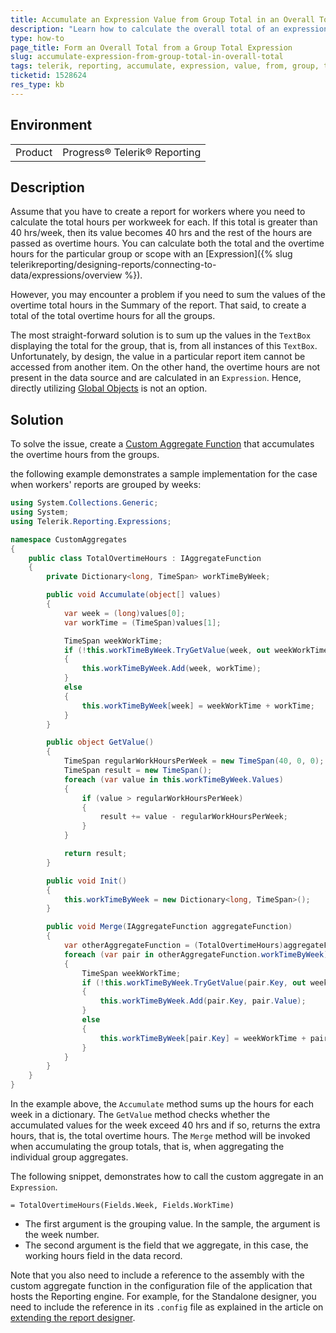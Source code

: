```yaml
---
title: Accumulate an Expression Value from Group Total in an Overall Total
description: "Learn how to calculate the overall total of an expression that represents group total in Telerik Reporting."
type: how-to
page_title: Form an Overall Total from a Group Total Expression
slug: accumulate-expression-from-group-total-in-overall-total
tags: telerik, reporting, accumulate, expression, value, from, group, total, in, overall, total
ticketid: 1528624
res_type: kb
---
```


## Environment

<table>
	<tbody>
		<tr>
			<td>Product</td>
			<td>Progress® Telerik® Reporting</td>
		</tr>
	</tbody>
</table>


## Description

Assume that you have to create a report for workers where you need to calculate the total hours per workweek for each. If this total is greater than 40 hrs/week, then its value becomes 40 hrs and the rest of the hours are passed as overtime hours. You can calculate both the total and the overtime hours for the particular group or scope with an [Expression]({% slug telerikreporting/designing-reports/connecting-to-data/expressions/overview %}).

However, you may encounter a problem if you need to sum the values of the overtime total hours in the Summary of the report. That said, to create a total of the total overtime hours for
all the groups.

The most straight-forward solution is to sum up the values in the `TextBox` displaying the total for the group, that is, from all instances of this `TextBox`. Unfortunately, by design, the value in a particular report item cannot be accessed from another item. On the other hand, the overtime hours are not present in the data source and are calculated in an `Expression`. Hence, directly utilizing [Global Objects](../expressions-global-objects) is not an option.

## Solution

To solve the issue, create a [Custom Aggregate Function](../expressions-user-aggregate-functions) that accumulates the overtime hours from the groups.

the following example demonstrates a sample implementation for the case when workers' reports are grouped by weeks:

```C#
using System.Collections.Generic;
using System;
using Telerik.Reporting.Expressions;

namespace CustomAggregates
{
    public class TotalOvertimeHours : IAggregateFunction
    {
        private Dictionary<long, TimeSpan> workTimeByWeek;

        public void Accumulate(object[] values)
        {
            var week = (long)values[0];
            var workTime = (TimeSpan)values[1];

            TimeSpan weekWorkTime;
            if (!this.workTimeByWeek.TryGetValue(week, out weekWorkTime))
            {
                this.workTimeByWeek.Add(week, workTime);
            }
            else
            {
                this.workTimeByWeek[week] = weekWorkTime + workTime;
            }
        }

        public object GetValue()
        {
            TimeSpan regularWorkHoursPerWeek = new TimeSpan(40, 0, 0);
            TimeSpan result = new TimeSpan();
            foreach (var value in this.workTimeByWeek.Values)
            {
                if (value > regularWorkHoursPerWeek)
                {
                    result += value - regularWorkHoursPerWeek;
                }
            }

            return result;
        }

        public void Init()
        {
            this.workTimeByWeek = new Dictionary<long, TimeSpan>();
        }

        public void Merge(IAggregateFunction aggregateFunction)
        {
            var otherAggregateFunction = (TotalOvertimeHours)aggregateFunction;
            foreach (var pair in otherAggregateFunction.workTimeByWeek)
            {
                TimeSpan weekWorkTime;
                if (!this.workTimeByWeek.TryGetValue(pair.Key, out weekWorkTime))
                {
                    this.workTimeByWeek.Add(pair.Key, pair.Value);
                }
                else
                {
                    this.workTimeByWeek[pair.Key] = weekWorkTime + pair.Value;
                }
            }
        }
    }
}
```

In the example above, the `Accumulate` method sums up the hours for each week in a dictionary. The `GetValue` method checks whether the accumulated values for the week exceed 40 hrs and if so, returns the extra hours, that is, the total overtime hours. The `Merge` method will be invoked when accumulating the group totals, that is, when aggregating the individual group aggregates.  

The following snippet, demonstrates how to call the custom aggregate in an `Expression`.

```
= TotalOvertimeHours(Fields.Week, Fields.WorkTime)
```

- The first argument is the grouping value. In the sample, the argument is the week number.
- The second argument is the field that we aggregate, in this case, the working hours field in the data record.

Note that you also need to include a reference to the assembly with the custom aggregate function in the configuration file of the application that hosts the Reporting engine. For example, for the Standalone designer, you need to include the reference in its `.config` file as explained in the
article on [extending the report designer](https://docs.telerik.com/reporting/standalone-report-designer-extending-configuration).
